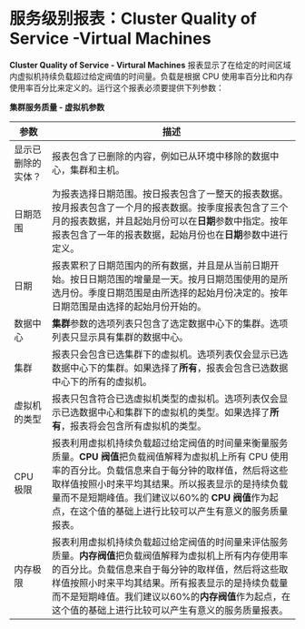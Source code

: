 # 服务级别报表：Cluster Quality of Service -Virtual Machines

**Cluster Quality of Service - Virtural Machines** 报表显示了在给定的时间区域内虚拟机持续负载超过给定阀值的时间量。负载是根据 CPU 使用率百分比和内存使用率百分比来定义的。运行这个报表必须要提供下列参数：

**集群服务质量 - 虚拟机参数**

| 参数 | 描述 |
| ---- | ---- |
| 显示已删除的实体？ | 报表包含了已删除的内容，例如已从环境中移除的数据中心，集群和主机。|
| 日期范围 | 为报表选择日期范围。按日报表包含了一整天的报表数据。按月报表包含了一个月的报表数据。按季度报表包含了三个月的报表数据，并且起始月份可以在**日期**参数中指定。按年报表包含了一年的报表数据，起始月份也在**日期**参数中进行定义。 |
| 日期 | 报表累积了日期范围内的所有数据，并且是从当前日期开始。按日日期范围的增量是一天。按月日期范围使用的是所选月份。季度日期范围是由所选择的起始月份决定的。按年日期范围是由选择的起始月份开始的。 |
| 数据中心 | **集群**参数的选项列表只包含了选定数据中心下的集群。选项列表只显示具有集群的数据中心。 |
| 集群 | 报表只会包含已选集群下的虚拟机。选项列表仅会显示已选数据中心下的集群。如果选择了**所有**，报表会包含已选数据中心下的所有的虚拟机。 |
| 虚拟机的类型 | 报表只包含符合已选虚拟机类型的虚拟机。选项列表仅会显示已选数据中心和集群下的虚拟机的类型。如果选择了**所有**，报表将会包含所有虚拟机的类型。 |
| CPU 极限 | 报表利用虚拟机持续负载超过给定阀值的时间量来衡量服务质量。**CPU 阀值**把负载阀值解释为虚拟机上所有 CPU 使用率的百分比。负载信息来自于每分钟的取样值，然后将这些取样值按照小时来平均其结果。所以报表显示的是持续负载量而不是短期峰值。我们建议以60%的 **CPU 阀值**作为起点，在这个值的基础上进行比较可以产生有意义的服务质量报表。 |
| 内存极限 | 报表利用虚拟机持续负载超过给定阀值的时间量来评估服务质量。**内存阀值**把负载阀值解释为虚拟机上所有内存使用率的百分比。负载信息来自于每分钟的取样值，然后将这些取样值按照小时来平均其结果。所有报表显示的是持续负载量而不是短期峰值。我们建议以60%的**内存阀值**作为起点，在这个值的基础上进行比较可以产生有意义的服务质量报表。|



